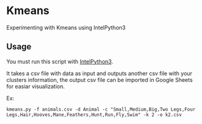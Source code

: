 # Kmeans
Experimenting with Kmeans using IntelPython3

## Usage

You must run this script with [IntelPython3](https://software.seek.intel.com/python-distribution).

It takes a csv file with data as input and outputs another csv file with your clusters information, the output csv file can be imported in Google Sheets for easiar visualization.

Ex:
``` 
kmeans.py -f animals.csv -d Animal -c "Small,Medium,Big,Two Legs,Four Legs,Hair,Hooves,Mane,Feathers,Hunt,Run,Fly,Swim" -k 2 -o k2.csv
```
